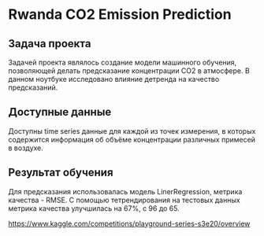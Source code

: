 # Rwanda CO2 Emission Prediction

## Задача проекта

Задачей проекта являлось создание модели машинного обучения, позволяющей делать предсказание концентрации CO2 в атмосфере. В данном ноутбуке исследовано влияние детренда на качество предсказаний.

## Доступные данные

Доступны time series данные для каждой из точек измерения, в которых содержится информация об объёме концентрации различных примесей в воздухе.

## Результат обучения

Для предсказания использовалась модель LinerRegression, метрика качества - RMSE. С помощью тетрендирования на тестовых данных метрика качества улучшилась на 67%, с 96 до 65.

https://www.kaggle.com/competitions/playground-series-s3e20/overview